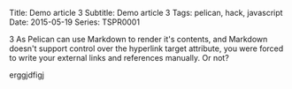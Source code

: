 Title: Demo article 3
Subtitle: Demo article 3
Tags: pelican, hack, javascript
Date: 2015-05-19
Series: TSPR0001

3 As Pelican can use Markdown to render it's contents, and Markdown doesn't support 
control over the hyperlink target attribute, you were forced to write your 
external links and references manually. Or not? 
<!-- PELICAN_END_SUMMARY --> 
erggjdfigj